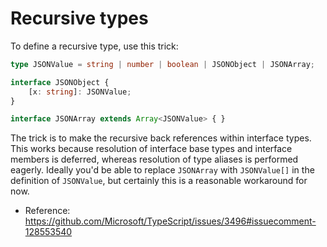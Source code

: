 # Recursive types

To define a recursive type, use this trick:

  ```ts
  type JSONValue = string | number | boolean | JSONObject | JSONArray;

  interface JSONObject {
      [x: string]: JSONValue;
  }

  interface JSONArray extends Array<JSONValue> { }
  ```

The trick is to make the recursive back references within interface types.
This works because resolution of interface base types and interface members is deferred,
whereas resolution of type aliases is performed eagerly.
Ideally you'd be able to replace `JSONArray` with `JSONValue[]` in the definition of `JSONValue`,
but certainly this is a reasonable workaround for now.

- Reference: <https://github.com/Microsoft/TypeScript/issues/3496#issuecomment-128553540>
